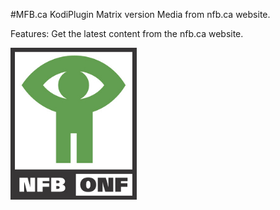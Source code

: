 #MFB.ca KodiPlugin Matrix version
Media from nfb.ca website.

Features:
Get the latest content from the nfb.ca website.

<img src="resources/icon.png" width="40%">